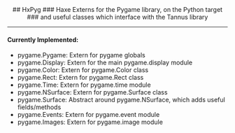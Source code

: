 <center>
	## HxPyg
	### Haxe Externs for the Pygame library, on the Python target
	### and useful classes which interface with the Tannus library
</center>

---

#### Currently Implemented:

- pygame.Pygame: Extern for pygame globals
- pygame.Display: Extern for the main pygame.display module
- pygame.Color: Extern for pygame.Color class
- pygame.Rect: Extern for pygame.Rect class
- pygame.Time: Extern for pygame.time module
- pygame.NSurface: Extern for pygame.Surface class
- pygame.Surface: Abstract around pygame.NSurface, which adds useful fields/methods
- pygame.Events: Extern for pygame.event module
- pygame.Images: Extern for pygame.image module
